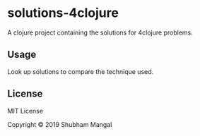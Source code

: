 # solutions-4clojure

A clojure project containing the solutions for 4clojure problems.

## Usage

Look up solutions to compare the technique used.

## License
MIT License

Copyright © 2019 Shubham Mangal
